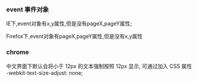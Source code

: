 

### event 事件对象

IE下,event对象有x,y属性,但是没有pageX,pageY属性;

Firefox下,event对象有pageX,pageY属性,但是没有x,y属性

### chrome

中文界面下默认会将小于 12px 的文本强制按照 12px 显示, 可通过加入 CSS 属性 -webkit-text-size-adjust: none; 